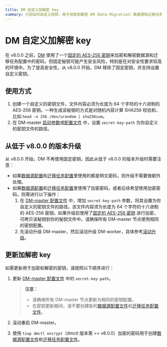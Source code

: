 ```yaml
---
title: DM 自定义加解密 key
summary: 介绍如何自定义密钥，用于加密和解密 DM（Data Migration）数据源和迁移任务配置中的密码。
---
```


# DM 自定义加解密 key

在 v8.0.0 之前，[DM](/dm/dm-overview.md) 使用了一个[固定的 AES-256 密钥](https://github.com/pingcap/tiflow/blob/1252979421fc83ffa2a1548d981e505f7fc0b909/dm/pkg/encrypt/encrypt.go#L27)来加密和解密数据源和迁移任务配置中的密码，但固定秘钥可能产生安全风险，特别是在对安全性要求较高的环境中。为了提高安全性，从 v8.0.0 开始，DM 移除了固定密钥，并支持设置自定义密钥。

## 使用方式

1. 创建一个自定义的密钥文件，文件内容必须为长度为 64 个字符的十六进制的 AES-256 密钥。一种生成该秘钥的方式是对随机内容计算 SHA256 校验和，比如 `head -n 256 /dev/urandom | sha256sum`。
2. 在 DM-master [启动参数](/dm/dm-command-line-flags.md)或[配置文件](/dm/dm-master-configuration-file.md) 中，设置 `secret-key-path` 为你自定义的密钥文件的路径。

## 从低于 v8.0.0 的版本升级

从 v8.0.0 开始，DM 不再使用固定密钥，因此从低于 v8.0.0 的版本升级时需要注意：

- 如果[数据源配置](/dm/dm-source-configuration-file.md)和[迁移任务配置](/dm/task-configuration-file-full.md)里使用的都是明文密码，则升级不需要做额外处理。
- 如果[数据源配置](/dm/dm-source-configuration-file.md)和[迁移任务配置](/dm/task-configuration-file-full.md)里使用了加密密码，或者后续希望使用加密密码，则需进行以下操作：
    1. 在 [DM-master 配置文件](/dm/dm-master-configuration-file.md) 中，增加 `secret-key-path` 参数，将其设置为你自定义的密钥文件的路径。该文件内容须为长度为 64 个字符的十六进制的 AES-256 密钥。如果升级前使用了[固定的 AES-256 密钥](https://github.com/pingcap/tiflow/blob/1252979421fc83ffa2a1548d981e505f7fc0b909/dm/pkg/encrypt/encrypt.go#L27) 进行加密，可拷贝该秘钥到你的秘钥文件中。请确保所有 DM-master 节点使用相同的密钥配置。
    2. 先滚动升级 DM-master，然后滚动升级 DM-worker，具体参考[滚动升级](/dm/maintain-dm-using-tiup.md#滚动升级)。

## 更新加解密 key

如需更新用于加密和解密的密钥，请按照以下顺序进行：

1. 更新 [DM-master 配置文件](/dm/dm-master-configuration-file.md) 中的 `secret-key-path`。

    > **注意：**
    >
    > - 请确保所有 DM-master 节点更新为相同的密钥配置。
    > - 在密钥更新期间，请不要创建新的[数据源配置文件](/dm/dm-source-configuration-file.md)和[迁移任务配置文件](/dm/task-configuration-file-full.md)。

2. 滚动重启 DM-master。
3. 使用 `tiup dmctl encrypt`（dmctl 版本需 >= v8.0.0）加密的密码用于创建[数据源配置文件](/dm/dm-source-configuration-file.md)和[迁移任务配置文件](/dm/task-configuration-file-full.md)。
